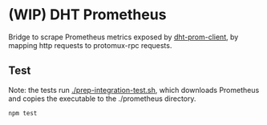 # (WIP) DHT Prometheus

Bridge to scrape Prometheus metrics exposed by [dht-prom-client](https://gitlab.com/dcent-tech/dht-prom-client), by mapping http requests to protomux-rpc requests.

## Test

Note: the tests run [./prep-integration-test.sh](./prep-integration-test.sh), which downloads Prometheus and copies the executable to the ./prometheus directory.

```
npm test
```
